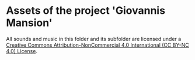 # Assets of the project 'Giovannis Mansion'

All sounds and music in this folder and its subfolder are licensed under a
[Creative Commons Attribution-NonCommercial 4.0 International (CC BY-NC 4.0) License](https://creativecommons.org/licenses/by-nc/4.0/).
